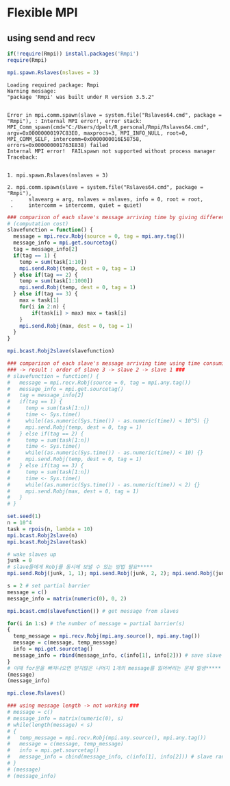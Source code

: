 
# Flexible MPI
## using send and recv


```R
if(!require(Rmpi)) install.packages('Rmpi')
require(Rmpi)

mpi.spawn.Rslaves(nslaves = 3)
```

    Loading required package: Rmpi
    Warning message:
    "package 'Rmpi' was built under R version 3.5.2"


    Error in mpi.comm.spawn(slave = system.file("Rslaves64.cmd", package = "Rmpi"), : Internal MPI error!, error stack:
    MPI_Comm_spawn(cmd="C:/Users/dpelt/R_personal/Rmpi/Rslaves64.cmd", argv=0x00000000197C83E0, maxprocs=3, MPI_INFO_NULL, root=0, MPI_COMM_SELF, intercomm=0x0000000016E58758, errors=0x000000001763E838) failed
    Internal MPI error!  FAILspawn not supported without process manager
    Traceback:
    

    1. mpi.spawn.Rslaves(nslaves = 3)

    2. mpi.comm.spawn(slave = system.file("Rslaves64.cmd", package = "Rmpi"), 
     .     slavearg = arg, nslaves = nslaves, info = 0, root = root, 
     .     intercomm = intercomm, quiet = quiet)



```R
### comparison of each slave's message arriving time by giving different tasks ###
# (computation cost)
slavefunction = function() {
  message = mpi.recv.Robj(source = 0, tag = mpi.any.tag())
  message_info = mpi.get.sourcetag()
  tag = message_info[2]
  if(tag == 1) {
    temp = sum(task[1:10])
    mpi.send.Robj(temp, dest = 0, tag = 1)
  } else if(tag == 2) {
    temp = sum(task[1:1000])
    mpi.send.Robj(temp, dest = 0, tag = 1)
  } else if(tag == 3) {
    max = task[1]
    for(i in 2:n) {
        if(task[i] > max) max = task[i]
    }
    mpi.send.Robj(max, dest = 0, tag = 1)
  }
}

mpi.bcast.Robj2slave(slavefunction)
```


```R
### comparison of each slave's message arriving time using time consuming while loop ###
### -> result : order of slave 3 -> slave 2 -> slave 1 ###
# slavefunction = function() {
#   message = mpi.recv.Robj(source = 0, tag = mpi.any.tag())
#   message_info = mpi.get.sourcetag()
#   tag = message_info[2]
#   if(tag == 1) {
#     temp = sum(task[1:n])
#     time <- Sys.time()
#     while((as.numeric(Sys.time()) - as.numeric(time)) < 10^5) {}
#     mpi.send.Robj(temp, dest = 0, tag = 1)
#   } else if(tag == 2) {
#     temp = sum(task[1:n])
#     time <- Sys.time()
#     while((as.numeric(Sys.time()) - as.numeric(time)) < 10) {}
#     mpi.send.Robj(temp, dest = 0, tag = 1)
#   } else if(tag == 3) {
#     temp = sum(task[1:n])
#     time <- Sys.time()
#     while((as.numeric(Sys.time()) - as.numeric(time)) < 2) {}
#     mpi.send.Robj(max, dest = 0, tag = 1)
#   }
# }
```


```R
set.seed(1)
n = 10^4
task = rpois(n, lambda = 10)
mpi.bcast.Robj2slave(n)
mpi.bcast.Robj2slave(task)

# wake slaves up
junk = 0
# slave들에게 Robj를 동시에 보낼 수 있는 방법 필요*****
mpi.send.Robj(junk, 1, 1); mpi.send.Robj(junk, 2, 2); mpi.send.Robj(junk, 3, 3)
```


```R
s = 2 # set partial barrier
message = c()
message_info = matrix(numeric(0), 0, 2)

mpi.bcast.cmd(slavefunction()) # get message from slaves

for(i in 1:s) # the number of message = partial barrier(s)
{
  temp_message = mpi.recv.Robj(mpi.any.source(), mpi.any.tag())
  message = c(message, temp_message)
  info = mpi.get.sourcetag()
  message_info = rbind(message_info, c(info[1], info[2])) # save slave rank & tag
}
# 이때 for문을 빠져나오면 받지않은 나머지 1개의 message를 잃어버리는 문제 발생*****
(message)
(message_info)
```


```R
mpi.close.Rslaves()
```


```R
### using message length -> not working ###
# message = c()
# message_info = matrix(numeric(0), s)
# while(length(message) < s)
# {
#   temp_message = mpi.recv.Robj(mpi.any.source(), mpi.any.tag())
#   message = c(message, temp_message)
#   info = mpi.get.sourcetag()
#   message_info = cbind(message_info, c(info[1], info[2])) # slave rank & tag
# }
# (message)
# (message_info)
```
